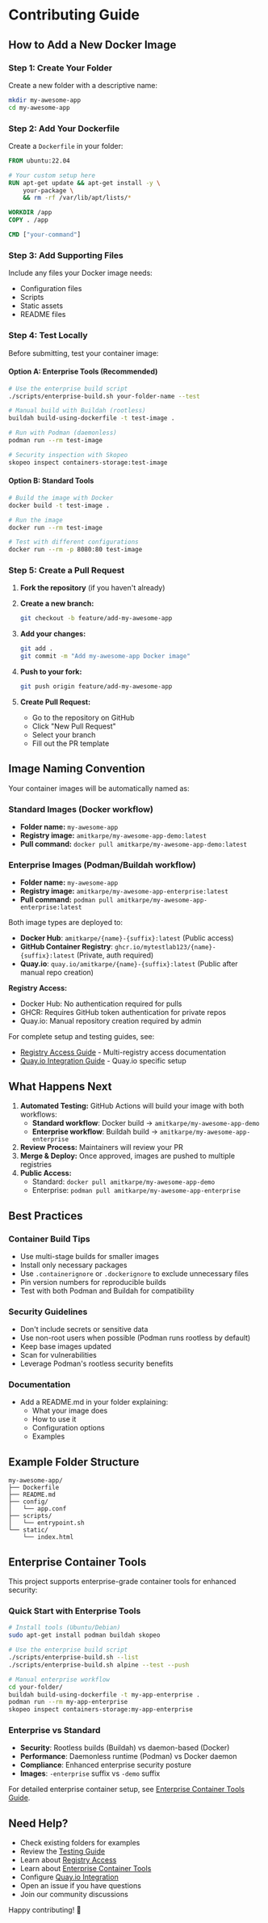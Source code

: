 # Contributing Guide

## How to Add a New Docker Image

### Step 1: Create Your Folder
Create a new folder with a descriptive name:
```bash
mkdir my-awesome-app
cd my-awesome-app
```

### Step 2: Add Your Dockerfile
Create a `Dockerfile` in your folder:
```dockerfile
FROM ubuntu:22.04

# Your custom setup here
RUN apt-get update && apt-get install -y \
    your-package \
    && rm -rf /var/lib/apt/lists/*

WORKDIR /app
COPY . /app

CMD ["your-command"]
```

### Step 3: Add Supporting Files
Include any files your Docker image needs:
- Configuration files
- Scripts
- Static assets
- README files

### Step 4: Test Locally
Before submitting, test your container image:

#### Option A: Enterprise Tools (Recommended)
```bash
# Use the enterprise build script
./scripts/enterprise-build.sh your-folder-name --test

# Manual build with Buildah (rootless)
buildah build-using-dockerfile -t test-image .

# Run with Podman (daemonless)
podman run --rm test-image

# Security inspection with Skopeo
skopeo inspect containers-storage:test-image
```

#### Option B: Standard Tools
```bash
# Build the image with Docker
docker build -t test-image .

# Run the image
docker run --rm test-image

# Test with different configurations
docker run --rm -p 8080:80 test-image
```

### Step 5: Create a Pull Request

1. **Fork the repository** (if you haven't already)

2. **Create a new branch:**
   ```bash
   git checkout -b feature/add-my-awesome-app
   ```

3. **Add your changes:**
   ```bash
   git add .
   git commit -m "Add my-awesome-app Docker image"
   ```

4. **Push to your fork:**
   ```bash
   git push origin feature/add-my-awesome-app
   ```

5. **Create Pull Request:**
   - Go to the repository on GitHub
   - Click "New Pull Request"
   - Select your branch
   - Fill out the PR template

## Image Naming Convention

Your container images will be automatically named as:

### Standard Images (Docker workflow)
- **Folder name:** `my-awesome-app`
- **Registry image:** `amitkarpe/my-awesome-app-demo:latest`
- **Pull command:** `docker pull amitkarpe/my-awesome-app-demo:latest`

### Enterprise Images (Podman/Buildah workflow)
- **Folder name:** `my-awesome-app`  
- **Registry image:** `amitkarpe/my-awesome-app-enterprise:latest`
- **Pull command:** `podman pull amitkarpe/my-awesome-app-enterprise:latest`

Both image types are deployed to:
- **Docker Hub**: `amitkarpe/{name}-{suffix}:latest` (Public access)
- **GitHub Container Registry**: `ghcr.io/mytestlab123/{name}-{suffix}:latest` (Private, auth required)
- **Quay.io**: `quay.io/amitkarpe/{name}-{suffix}:latest` (Public after manual repo creation)

**Registry Access:**
- Docker Hub: No authentication required for pulls
- GHCR: Requires GitHub token authentication for private repos
- Quay.io: Manual repository creation required by admin

For complete setup and testing guides, see:
- [Registry Access Guide](registry-access-guide.md) - Multi-registry access documentation
- [Quay.io Integration Guide](quay-integration-guide.md) - Quay.io specific setup

## What Happens Next

1. **Automated Testing:** GitHub Actions will build your image with both workflows:
   - **Standard workflow**: Docker build → `amitkarpe/my-awesome-app-demo`
   - **Enterprise workflow**: Buildah build → `amitkarpe/my-awesome-app-enterprise`
2. **Review Process:** Maintainers will review your PR
3. **Merge & Deploy:** Once approved, images are pushed to multiple registries
4. **Public Access:** 
   - Standard: `docker pull amitkarpe/my-awesome-app-demo`
   - Enterprise: `podman pull amitkarpe/my-awesome-app-enterprise`

## Best Practices

### Container Build Tips
- Use multi-stage builds for smaller images
- Install only necessary packages  
- Use `.containerignore` or `.dockerignore` to exclude unnecessary files
- Pin version numbers for reproducible builds
- Test with both Podman and Buildah for compatibility

### Security Guidelines
- Don't include secrets or sensitive data
- Use non-root users when possible (Podman runs rootless by default)
- Keep base images updated
- Scan for vulnerabilities
- Leverage Podman's rootless security benefits

### Documentation
- Add a README.md in your folder explaining:
  - What your image does
  - How to use it
  - Configuration options
  - Examples

## Example Folder Structure
```
my-awesome-app/
├── Dockerfile
├── README.md
├── config/
│   └── app.conf
├── scripts/
│   └── entrypoint.sh
└── static/
    └── index.html
```

## Enterprise Container Tools

This project supports enterprise-grade container tools for enhanced security:

### Quick Start with Enterprise Tools
```bash
# Install tools (Ubuntu/Debian)
sudo apt-get install podman buildah skopeo

# Use the enterprise build script
./scripts/enterprise-build.sh --list
./scripts/enterprise-build.sh alpine --test --push

# Manual enterprise workflow
cd your-folder/
buildah build-using-dockerfile -t my-app-enterprise .
podman run --rm my-app-enterprise
skopeo inspect containers-storage:my-app-enterprise
```

### Enterprise vs Standard
- **Security**: Rootless builds (Buildah) vs daemon-based (Docker)
- **Performance**: Daemonless runtime (Podman) vs Docker daemon
- **Compliance**: Enhanced enterprise security posture
- **Images**: `-enterprise` suffix vs `-demo` suffix

For detailed enterprise container setup, see [Enterprise Container Tools Guide](enterprise-container-tools.md).

## Need Help?

- Check existing folders for examples
- Review the [Testing Guide](testing.md)
- Learn about [Registry Access](registry-access-guide.md)
- Learn about [Enterprise Container Tools](enterprise-container-tools.md)
- Configure [Quay.io Integration](quay-integration-guide.md)
- Open an issue if you have questions
- Join our community discussions

Happy contributing! 🚀